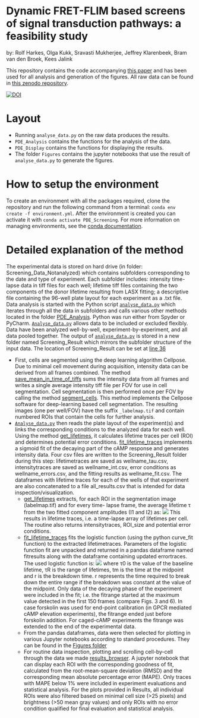 # Dynamic FRET-FLIM based screens of signal transduction pathways: a feasibility study
by: Rolf Harkes, Olga Kukk, Sravasti Mukherjee, Jeffrey Klarenbeek, Bram van den Broek, Kees Jalink

This repository contains the code accompanying [this paper](https://www.google.com) and has been used for all analysis and generation of the figures. All raw data can be found in [this zenodo repository](https://zenodo.org/record/4746173).

[![DOI](https://zenodo.org/badge/DOI/10.5281/zenodo.4746173.svg)](https://doi.org/10.5281/zenodo.4746173)

# Layout
* Running `analyse_data.py` on the raw data produces the results.
* `PDE_Analysis` contains the functions for the analysis of the data.
* `PDE_Display` contains the functions for displaying the results.
* The folder `Figures` contains the jupyter notebooks that use the result of `analyse_data.py` to generate the figures.

# How to setup the environment
To create an environment with all the packages required, clone the repository and run the following command from a terminal: `conda env create -f environment.yml`.
After the environment is created you can activate it with `conda activate PDE_Screening`.
For more information on managing environments, see the [conda documentation](https://docs.conda.io/projects/conda/en/4.6.1/user-guide/getting-started.html#managing-envs).

# Detailed explanation of the method
The experimental data is stored on hard drive (in folder: Screening_Data_Notanalyzed) which contains subfolders corresponding to the date and type of experiment. Each subfolder includes: intensity time-lapse data in tiff files for each well; lifetime tiff files containing the two components of the donor lifetime resulting from LASX fitting; a descriptive file containing the 96-well plate layout for each experiment as a .txt file.
Data analysis is started with the Python script [`analyse_data.py`](analyse_data.py) which iterates through all the data in subfolders and calls various other methods located in the folder [PDE_Analysis](PDE_Analysis/__init__.py). Python was run either from Spyder or PyCharm. [`Analyse_data.py`](analyse_data.py) allows data to be included or excluded flexibly. Data have been analyzed well-by-well, experiment-by-experiment, and all data pooled together. The output of [`analyse_data.py`](analyse_data.py) is stored in a new folder named Screening_Result which mirrors the subfolder structure of the input data. The location of Screening_Result can be set at [line 36](analyse_data.py#L36)
* First, cells are segmented using the deep learning algorithm Cellpose. Due to minimal cell movement during acquisition, intensity data can be derived from all frames combined. The method [save_mean_in_time_of_tiffs](PDE_Analysis/__init__.py#L15) sums the intensity data from all frames and writes a single average intensity tiff file per FOV for use in cell segmentation. Cell segmentation is then performed once per FOV by calling the method [segment_cells](PDE_Analysis/__init__.py#L48). This method implements the Cellpose software for deep-learning based cell segmentation. The resulting images (one per well/FOV) have the suffix `_labelmap.tif` and contain numbered ROIs that contain the cells for further analysis.
* [`Analyse_data.py`](analyse_data.py) then reads the plate layout of the experiment(s) and links the corresponding conditions to the analyzed data for each well. Using the method [get_lifetimes](PDE_Analysis/__init__.py#L81), it calculates lifetime traces per cell (ROI) and determines potential error conditions. [fit_lifetime_traces](PDE_Analysis/__init__.py#L122) implements a sigmoid fit of the decaying part of the cAMP response and generates intensity data. Four csv files are written to the Screening_Result folder during this step: lifetimetraces are saved as wellname_tau.csv, intensitytraces are saved as wellname_int.csv, error conditions as wellname_errors.csv, and the fitting results as wellname_fit.csv.  The dataframes with lifetime traces for each of the wells of that experiment are also concatenated to a file all_results.csv that is intended for data inspection/visualization. 
    * [get_lifetimes](PDE_Analysis/__init__.py#L81) extracts, for each ROI in the segmentation image (labelmap.tif) and for every time- lapse frame, the average lifetime τ from the two fitted component amplitudes (I1 and I2) as: <img src="https://render.githubusercontent.com/render/math?math=\tau=\frac{0.6*I_1 %2B 3.4*I_2}{I_1 %2B I_2}"> This results in lifetime traces, i.e. a time-lapse array of lifetimes per cell. The routine also returns intensitytraces, ROI_size and potential error conditions.
    * [fit_lifetime_traces](PDE_Analysis/__init__.py#L122) fits the logistic function (using the python curve_fit function) to the extracted lifetimetraces. Parameters of the logistic function fit are unpacked and returned in a pandas dataframe named fitresults along with the dataframe containing updated errortraces. The used logistic function is: <img src="https://render.githubusercontent.com/render/math?math=\tau=\tau_0 %2B \frac{\tau_R}{1%2Be^{-4(t-t_m)/r}}"> where τ0 is the value of the baseline lifetime, τR is the range of lifetimes, tm is the time at the midpoint and r is the breakdown time. r represents the time required to break down the entire range if the breakdown was constant at the value of the midpoint. Only data of the decaying phase of the experiment were included in the fit; i.e. the fitrange started at the maximum value detected in the first 150 frames (compare Figs. 3 and 6). In case forskolin was used for end-point calibration (in GPCR mediated cAMP elevation experiments), the fitrange ended just before forskolin addition. For caged-cAMP experiments the fitrange was extended to the end of the experimental data.
    * From the pandas dataframes, data were then selected for plotting in various Jupyter notebooks  according to standard procedures. They can be found in the [Figures folder](Figures)
    * For routine data inspection, plotting and scrolling cell-by-cell through the data we made [results_browser](results_browser.ipynb). A jupyter notebook that can display each ROI with the corresponding goodness of fit, calculated from the root-mean-square deviation (RMSD) and the corresponding mean absolute percentage error (MAPE). Only traces with MAPE below 1% were included in experiment evaluations and statistical analysis. For the plots provided in Results, all individual ROIs were also filtered based on minimal cell size (>25 pixels) and brightness (>50 mean gray values) and only ROIs with no error condition qualified for final evaluation and statistical analysis.
